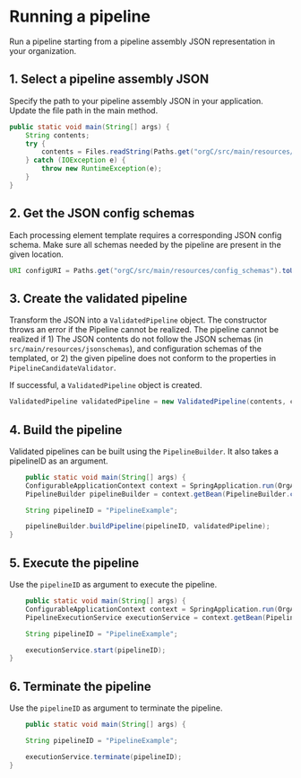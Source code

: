# Running a pipeline
Run a pipeline starting from a pipeline assembly JSON representation in your organization.

## 1. Select a pipeline assembly JSON
Specify the path to your pipeline assembly JSON in your application. Update the file path in the main method.
```java
public static void main(String[] args) {
    String contents;
    try {
        contents = Files.readString(Paths.get("orgC/src/main/resources/simple_pipeline.json"));
    } catch (IOException e) {
        throw new RuntimeException(e);
    }
}
```
## 2. Get the JSON config schemas
Each processing element template requires a corresponding JSON config schema. Make sure all schemas needed by the pipeline are present in the given location.
```java
URI configURI = Paths.get("orgC/src/main/resources/config_schemas").toUri();
```

## 3. Create the validated pipeline
Transform the JSON into a `ValidatedPipeline` object. The constructor throws an error if the Pipeline cannot be realized. The pipeline cannot be realized if 1) The JSON contents do not follow the JSON schemas (in `src/main/resources/jsonschemas`), and configuration schemas of the templated, or 2) the given pipeline does not conform to the properties in `PipelineCandidateValidator`.

If successful, a `ValidatedPipeline` object is created.
```java
ValidatedPipeline validatedPipeline = new ValidatedPipeline(contents, configURI);
```

## 4. Build the pipeline
Validated pipelines can be built using the `PipelineBuilder`. It also takes a pipelineID as an argument.
```java
    public static void main(String[] args) {
    ConfigurableApplicationContext context = SpringApplication.run(OrgAApplication.class, args);
    PipelineBuilder pipelineBuilder = context.getBean(PipelineBuilder.class);

    String pipelineID = "PipelineExample";

    pipelineBuilder.buildPipeline(pipelineID, validatedPipeline);
}
```

## 5. Execute the pipeline
Use the `pipelineID` as argument to execute the pipeline.
```java
    public static void main(String[] args) {
    ConfigurableApplicationContext context = SpringApplication.run(OrgAApplication.class, args);
    PipelineExecutionService executionService = context.getBean(PipelineExecutionService.class);

    String pipelineID = "PipelineExample";

    executionService.start(pipelineID);
}
```

## 6. Terminate the pipeline
Use the `pipelineID` as argument to terminate the pipeline.
```java
    public static void main(String[] args) {

    String pipelineID = "PipelineExample";

    executionService.terminate(pipelineID);
}
```